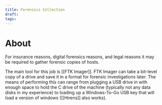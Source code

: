 ```yaml
---
title: Forensics Collection
draft: 
tags:
---
```

# About

For insurance reasons, digital forensics reasons, and legal reasons it may be required to gather forensic copies of hosts.

The main tool for this job is [[FTK Imager]]. FTK Imager can take a bit-level copy of a drive and save it in a format for forensic investigations later. The means of performing this can range from plugging a USB drive in with enough space to hold the C drive of the machine (typically not any data disks in my experience) to loading up a Windows-To-Go USB key that will load a version of windows ([[Hirens]] also works).